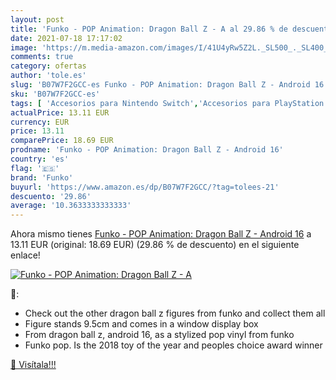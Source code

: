 ```yaml
---
layout: post
title: 'Funko - POP Animation: Dragon Ball Z - A al 29.86 % de descuento'
date: 2021-07-18 17:17:02
image: 'https://m.media-amazon.com/images/I/41U4yRw5Z2L._SL500_._SL400_.jpg'
comments: true
category: ofertas
author: 'tole.es'
slug: 'B07W7F2GCC-es Funko - POP Animation: Dragon Ball Z - Android 16'
sku: 'B07W7F2GCC-es'
tags: [ 'Accesorios para Nintendo Switch','Accesorios para PlayStation 4','Botones de los mandos para PlayStation 4','Coleccionables','Estatuas de juguete','Estatuas y maquetas en miniatura','Figuras de muñecos chibi','Hardware y juegos para Nintendo Switch','Hardware y juegos para PlayStation 4','Herramientas de reparación y repuestos para PlayStation 4','Juguetes','Juguetes y juegos','Merchandising y estatuas y bustos','Repuestos para PlayStation 4','Videojuegos','android','funko', ]
actualPrice: 13.11 EUR
currency: EUR
price: 13.11
comparePrice: 18.69 EUR
prodname: 'Funko - POP Animation: Dragon Ball Z - Android 16'
country: 'es'
flag: '🇪🇸'
brand: 'Funko'
buyurl: 'https://www.amazon.es/dp/B07W7F2GCC/?tag=tolees-21'
descuento: '29.86'
average: '10.3633333333333'
---
```


Ahora mismo tienes [Funko - POP Animation: Dragon Ball Z - Android 16](https://www.amazon.es/dp/B07W7F2GCC/?tag=tolees-21) a 13.11 EUR (original: 18.69 EUR) (29.86 %  de descuento) en el siguiente enlace!

[![Funko - POP Animation: Dragon Ball Z - A](https://m.media-amazon.com/images/I/41U4yRw5Z2L._SL500_._SL400_.jpg)](https://www.amazon.es/dp/B07W7F2GCC/?tag=tolees-21)

🔎:

- Check out the other dragon ball z figures from funko and collect them all
- Figure stands 9.5cm and comes in a window display box
- From dragon ball z, android 16, as a stylized pop vinyl from funko
- Funko pop. Is the 2018 toy of the year and peoples choice award winner

[🛒 Visítala!!!](https://www.amazon.es/dp/B07W7F2GCC/?tag=tolees-21)
